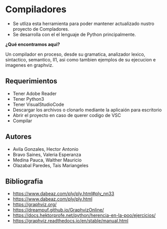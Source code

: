 # Compiladores

- Se utliza esta herramienta para poder mantener actualizado nustro proyecto de Compladores.
- Se desarrolla con el el lenguaje de Python principalmente.


**¿Qué encontramos aqui?**

Un compilador en proceso, desde su gramatica, analizador lexico, sintactico, semantico, ll1, asi como tambien ejemplos de su ejecucion e imagenes en graphviz.

## **Requerimientos**

- Tener Adobe Reader
- Tener Python3
- Tener VisualStudioCode
- Descargar los archivos o clonarlo mediante la aplicaión para escritorio
- Abrir el proyecto en caso de querer codigo de VSC
- Compilar

## **Autores**

- Avila Gonzales, Hector Antonio 
- Bravo Saines, Valeria Esperanza
- Medina Pauca, Walther Mauricio
- Olazabal Paredes, Tais Mariangeles 

## **Bibliografia**

- https://www.dabeaz.com/ply/ply.html#ply_nn33
- https://www.dabeaz.com/ply/ply.html
- https://graphviz.org/
- https://dreampuf.github.io/GraphvizOnline/
- https://docs.hektorprofe.net/python/herencia-en-la-poo/ejercicios/
- https://graphviz.readthedocs.io/en/stable/manual.html
